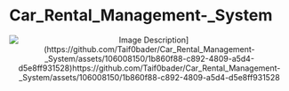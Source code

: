 # Car_Rental_Management-_System


<div align="center">
  <img src="[https://github.com/maram-a22/Wahaj/assets/108218379/524c5d8d-74b5-41bf-a658-99136c13663a" alt="Image Description](https://github.com/Taif0bader/Car_Rental_Management-_System/assets/106008150/1b860f88-c892-4809-a5d4-d5e8ff931528)https://github.com/Taif0bader/Car_Rental_Management-_System/assets/106008150/1b860f88-c892-4809-a5d4-d5e8ff931528">
</div>
